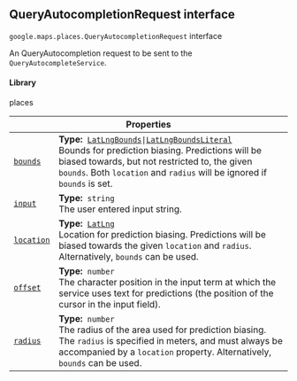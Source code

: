 
<h2 id="QueryAutocompletionRequest">QueryAutocompletionRequest interface</h2>
<p>
<code><span itemprop="path">google.maps.places</span>.<span itemprop="name">QueryAutocompletionRequest</span></code>
interface
</p>
<p>An QueryAutocompletion request to be sent to the <code>QueryAutocompleteService</code>.</p>
<h4>Library</h4>
<p>places</p>
<div class="devsite-table-wrapper"><table class="properties responsive" summary="interface QueryAutocompletionRequest - Properties">
<thead>
<tr><th colspan="2">Properties</th>
</tr></thead>
<tbody>
<tr id="QueryAutocompletionRequest.bounds">
<td itemprop="property"><code><a class="secret-link" href="#QueryAutocompletionRequest.bounds"><span>bounds</span></a></code></td>
<td><div><strong>Type:</strong>&nbsp; <code><a href="LatLngBounds.md">LatLngBounds</a>|<a href="LatLngBoundsLiteral.md">LatLngBoundsLiteral</a></code></div>
<div class="desc">Bounds for prediction biasing. Predictions will be biased towards, but not restricted to, the given <code>bounds</code>. Both <code>location</code> and <code>radius</code> will be ignored if <code>bounds</code> is set.</div></td>
</tr>
<tr id="QueryAutocompletionRequest.input">
<td itemprop="property"><code><a class="secret-link" href="#QueryAutocompletionRequest.input"><span>input</span></a></code></td>
<td><div><strong>Type:</strong>&nbsp; <code>string</code></div>
<div class="desc">The user entered input string.</div></td>
</tr>
<tr id="QueryAutocompletionRequest.location">
<td itemprop="property"><code><a class="secret-link" href="#QueryAutocompletionRequest.location"><span>location</span></a></code></td>
<td><div><strong>Type:</strong>&nbsp; <code><a href="LatLng.md">LatLng</a></code></div>
<div class="desc">Location for prediction biasing. Predictions will be biased towards the given <code>location</code> and <code>radius</code>. Alternatively, <code>bounds</code> can be used.</div></td>
</tr>
<tr id="QueryAutocompletionRequest.offset">
<td itemprop="property"><code><a class="secret-link" href="#QueryAutocompletionRequest.offset"><span>offset</span></a></code></td>
<td><div><strong>Type:</strong>&nbsp; <code>number</code></div>
<div class="desc">The character position in the input term at which the service uses text for predictions (the position of the cursor in the input field).</div></td>
</tr>
<tr id="QueryAutocompletionRequest.radius">
<td itemprop="property"><code><a class="secret-link" href="#QueryAutocompletionRequest.radius"><span>radius</span></a></code></td>
<td><div><strong>Type:</strong>&nbsp; <code>number</code></div>
<div class="desc">The radius of the area used for prediction biasing. The <code>radius</code> is specified in meters, and must always be accompanied by a <code>location</code> property. Alternatively, <code>bounds</code> can be used.</div></td>
</tr>
</tbody>
</table></div>
<script src="replace_links.js"></script>
